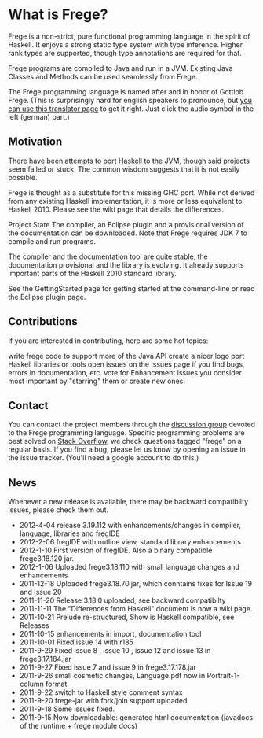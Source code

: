 What is Frege?
==============

Frege is a non-strict, pure functional programming language in the spirit of Haskell. It enjoys a strong static type system with type inference. Higher rank types are supported, though type annotations are required for that.

Frege programs are compiled to Java and run in a JVM. Existing Java Classes and Methods can be used seamlessly from Frege.

The Frege programming language is named after and in honor of Gottlob Frege. (This is surprisingly hard for english speakers to pronounce, but [you can use this translator page](http://translate.google.de/#de/en/Frege) to get it right. Just click the audio symbol in the left (german) part.)

Motivation
----------

There have been attempts to [port Haskell to the JVM](http://www.haskell.org/haskellwiki/GHC/FAQ#Why_isn.27t_GHC_available_for_.NET_or_on_the_JVM.3F), though said projects seem failed or stuck. The common wisdom suggests that it is not easily possible.

Frege is thought as a substitute for this missing GHC port. While not derived from any existing Haskell implementation, it is more or less equivalent to Haskell 2010. Please see the wiki page that details the differences.

Project State
The compiler, an Eclipse plugin and a provisional version of the documentation can be downloaded. Note that Frege requires JDK 7 to compile and run programs.

The compiler and the documentation tool are quite stable, the documentation provisional and the library is evolving. It already supports important parts of the Haskell 2010 standard library.

See the GettingStarted page for getting started at the command-line or read the Eclipse plugin page.

Contributions
-------------

If you are interested in contributing, here are some hot topics:

write frege code to support more of the Java API
create a nicer logo
port Haskell libraries or tools
open issues on the Issues page if you find bugs, errors in documentation, etc.
vote for Enhancement issues you consider most important by "starring" them or create new ones.

Contact
-------

You can contact the project members through the [discussion group](http://groups.google.com/group/frege-programming-language) devoted to the Frege programming language. Specific programming problems are best solved on [Stack Overflow](http://stackoverflow.com/questions/tagged/frege), we check questions tagged "frege" on a regular basis. If you find a bug, please let us know by opening an issue in the issue tracker. (You'll need a google account to do this.)

News
----

Whenever a new release is available, there may be backward compatibilty issues, please check them out.

* 2012-4-04 release 3.19.112 with enhancements/changes in compiler, language, libraries and fregIDE
* 2012-2-06 fregIDE with outline view, standard library enhancements
* 2012-1-10 First version of fregIDE. Also a binary compatible frege3.18.120 jar.
* 2012-1-06 Uploaded frege3.18.110 with small language changes and enhancements
* 2011-12-18 Uploaded frege3.18.70.jar, which conntains fixes for  Issue 19  and  Issue 20 
* 2011-11-20 Release 3.18.0 uploaded, see backward compatibilty
* 2011-11-11 The "Differences from Haskell" document is now a wiki page.
* 2011-10-21 Prelude re-structured, Show is Haskell compatible, see Releases
* 2011-10-15 enhancements in import, documentation tool
* 2011-10-01 Fixed  issue 14  with r185
* 2011-9-29 Fixed  issue 8 ,  issue 10 ,  issue 12  and  issue 13  in frege3.17.184.jar
* 2011-9-27 Fixed  issue 7  and  issue 9  in frege3.17.178.jar
* 2011-9-26 small cosmetic changes, Language.pdf now in Portrait-1-column format
* 2011-9-22 switch to Haskell style comment syntax
* 2011-9-20 frege-jar with fork/join support uploaded
* 2011-9-18 Some issues fixed.
* 2011-9-15 Now downloadable: generated html documentation (javadocs of the runtime + frege module docs)